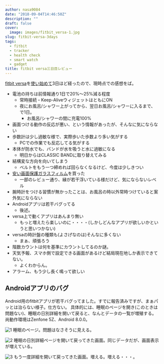 ```yaml
---
author: nasa9084
date: "2018-09-04T14:46:50Z"
description: ""
draft: false
cover:
  image: images/fitbit_versa-1.jpg
slug: fitbit-versa-3days
tags:
  - fitbit
  - tracker
  - health check
  - smart watch
  - gadget
title: fitbit versa三日目レビュー
---
```



[fitbit versa](https://www.fitbit.com/jp/versa)を[使い始めて](/fitbit-versa/)3日ほど経ったので、現時点での感想をば。

* 電池の持ちは前情報通り1日で20%〜25%減る程度
    * 常時接続・Keep-AliveウィジェットはともにON
    * 夜にお風呂/シャワー上がってから、翌日お風呂/シャワーに入るまで、で1日。
        * お風呂/シャワーの間に充電100%
* 画面つける動作の反応が悪い、という情報があったが、そんなに気にならない
* 歩数計は少し過敏な様で、実際歩いた歩数より多い気がする
    * PCでの作業でも反応してる気がする
* 本体が防水でも、バンドが水を吸うと水に過敏になる
    * 明日からはCLASSIC BANDに取り替えてみる
* 結構変な方向を向いてしまう
    * ベルトをもう一つ締めれば回らなくなるけど、今度は少しきつい
* [安い画面保護ガラスフィルム](https://amzn.to/2LVLB40)を買った
    * 一部のレビュー通り、縁が若干浮いている様だけど、気にならないレベル
* 腕時計をつける習慣が無かったことは、お風呂の時以外常時つけていると案外気にならない
* Androidアプリは若干バグってる
    * 後述。
* versa上で動くアプリはあんまり無い
    * もっと増えたら楽しいのに・・・・(しかしどんなアプリが欲しいかというと思いつかない)
* versaの時計盤の種類も(よさげなのは)そんなに多くない
    * まぁ、頑張ろう
* 階数カウントは何を基準にカウントしてるのか謎。
* 天気予報、スマホ側で設定できる画面があるけど結局現在地しか表示できてない。
    * よくわからん。
* アラーム、もう少し長く鳴って欲しい

## Androidアプリのバグ

Android用のfitbitアプリが若干バグってました。すでに報告済みですが、まぁパッとは治らない様子。仕方ない。
具体的には、睡眠のページを開き(このときは問題ない)、睡眠の日別詳細を開いて戻ると、なんとデータの一覧が増殖する。
尚動作環境はZenfone 5Z、Android 8.0.0。

![1](images/1.jpg)
睡眠のページ。問題はなさそうに見える。

![2](images/2.jpg)
睡眠の日別詳細ページを開いて戻ってきた画面。同じデータだが、画面表示が増えている。

![3](images/3.jpg)
もう一度詳細を開いて戻ってきた画面。増える。増える・・・。

